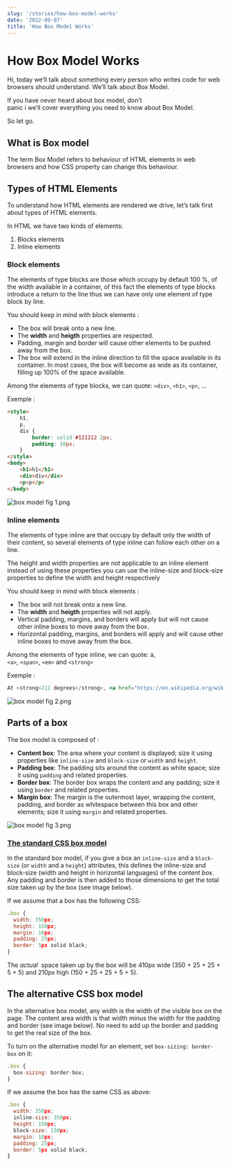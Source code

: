```yaml
---
slug: '/stories/how-box-model-works'
date: '2022-09-07'
title: 'How Box Model Works'
---
```


# How Box Model Works

Hi, today we’ll talk about something every person who writes code for web browsers should understand. We’ll talk about Box Model.

If you have never heard about box model, don’t panic i we’ll cover everything you need to know about Box Model.

So let go.

## What is Box model

The term Box Model refers to behaviour of HTML elements in web browsers and how CSS property can change this behaviour.

## Types of HTML Elements

To understand how HTML elements are rendered we drive, let’s talk first about types of HTML elements.

In HTML we have two kinds of elements:

1. Blocks elements
2. Inline elements

### Block elements

The elements of type blocks are those which occupy by default 100 %, of the width available in a container, of this fact the elements of type blocks introduce a return to the line thus we can have only one element of type block by line.

You should keep in mind with block elements :

- The box will break onto a new line.
- The **width** and **heigth** properties are respected.
- Padding, margin and border will cause other elements to be pushed away from the box.
- The box will extend in the inline direction to fill the space available in its container. In most cases, the box will become as wide as its container, filling up 100% of the space available.

Among the elements of type blocks, we can quote: `<div>`, `<h1>`, `<p>`, …

Exemple :

```html
<style>
	h1,
	p,
	div {
		border: solid #121212 2px;
		padding: 10px;
	}
</style>
<body>
	<h1>h1</h1>
	<div>div</div>
	<p>p</p>
</body>
```

![box model fig 1.png](https://res.cloudinary.com/dxtggeaor/image/upload/v1662554426/francoisdisubi.com/box%20models/frame_chrome_mac_dark_ukfcxc.png)

### Inline elements

The elements of type inline are that occupy by default only the width of their content, so several elements of type inline can follow each other on a line.

The height and width properties are not applicable to an inline element instead of using these properties you can use the inline-size and block-size properties to define the width and height respectively

You should keep in mind with block elements :

- The box will not break onto a new line.
- The **width** and **heigth** properties will not apply.
- Vertical padding, margins, and borders will apply but will not cause other inline boxes to move away from the box.
- Horizontal padding, margins, and borders will apply and will cause other inline boxes to move away from the box.

Among the elements of type inline, we can quote: a, `<a>`, `<span>`, `<em>` and `<strong>`

Exemple :

```jsx
At <strong>211 degrees</strong>, <a href="https://en.wikipedia.org/wiki/Water">water</a>  is <em>hot</em>.
```

![box model fig 2.png](https://res.cloudinary.com/dxtggeaor/image/upload/v1662554426/francoisdisubi.com/box%20models/frame_chrome_mac_dark_1_fgtqke.png)

## Parts of a box

The box model is composed of :

- **Content box**: The area where your content is displayed; size it using properties like `inline-size` and `block-size` or `width` and `height`.
- **Padding box**: The padding sits around the content as white space; size it using `padding` and related properties.
- **Border box**: The border box wraps the content and any padding; size it using `border` and related properties.
- **Margin box**: The margin is the outermost layer, wrapping the content, padding, and border as whitespace between this box and other elements; size it using `margin` and related properties.

![box model fig 3.png](https://res.cloudinary.com/dxtggeaor/image/upload/v1662545537/francoisdisubi.com/box%20models/box_model_fig_3_hsb8sc.png)

### **[The standard CSS box model](https://developer.mozilla.org/en-US/docs/Learn/CSS/Building_blocks/The_box_model#the_standard_css_box_model)**

In the standard box model, if you give a box an `inline-size` and a `block-size` (or `width` and a `height`) attributes, this defines the inline-size and block-size (width and height in horizontal languages) of the *content box*. Any padding and border is then added to those dimensions to get the total size taken up by the box (see image below).

If we assume that a box has the following CSS:

```jsx
.box {
  width: 350px;
  height: 150px;
  margin: 10px;
  padding: 25px;
  border: 5px solid black;
}
```

The *actual*
 space taken up by the box will be 410px wide (350 + 25 + 25 + 5 + 5) and 210px high (150 + 25 + 25 + 5 + 5).

## The alternative CSS box model

In the alternative box model, any width is the width of the visible box on the page. The content area width is that width minus the width for the padding and border (see image below). No need to add up the border and padding to get the real size of the box.

To turn on the alternative model for an element, set `box-sizing: border-box` on it:

```jsx
.box {
  box-sizing: border-box;
}
```

If we assume the box has the same CSS as above:

```jsx
.box {
  width: 350px;
  inline-size: 350px;
  height: 150px;
  block-size: 150px;
  margin: 10px;
  padding: 25px;
  border: 5px solid black;
}
```
